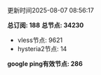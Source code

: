 更新时间2025-08-07 08:56:17

**总订阅: 188**
**总节点: 34230**
- vless节点: 9621
- hysteria2节点: 14

**google ping有效节点: 286**
